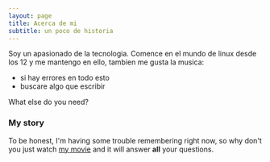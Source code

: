```yaml
---
layout: page
title: Acerca de mi
subtitle: un poco de historia
---
```


Soy un apasionado de la tecnologia. Comence en el mundo de linux desde los 12 y me mantengo en ello, tambien me gusta la musica:

- si hay errores en todo esto 
- buscare algo que escribir

What else do you need?

### My story

To be honest, I'm having some trouble remembering right now, so why don't you just watch [my movie](https://en.wikipedia.org/wiki/The_Princess_Bride_%28film%29) and it will answer **all** your questions.
